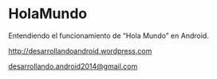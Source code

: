 HolaMundo
=========

Entendiendo el funcionamiento de “Hola Mundo” en Android.

http://desarrollandoandroid.wordpress.com

desarrollando.android2014@gmail.com


